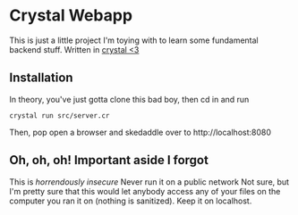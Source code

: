 # Crystal Webapp
This is just a little project I'm toying with to learn some fundamental backend stuff. Written in [crystal <3](https://crystal-lang.org)

## Installation
In theory, you've just gotta clone this bad boy, then cd in and run
```
crystal run src/server.cr
```

Then, pop open a browser and skedaddle over to http://localhost:8080

## Oh, oh, oh! Important aside I forgot
This is *horrendously insecure*
Never run it on a public network
Not sure, but I'm pretty sure that this would let anybody access any of your files on the computer you ran it on (nothing is sanitized).
Keep it on localhost.